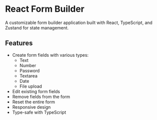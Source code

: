 # React Form Builder

A customizable form builder application built with React, TypeScript, and Zustand for state management.

## Features

- Create form fields with various types:
  - Text
  - Number
  - Password
  - Textarea
  - Date
  - File upload
- Edit existing form fields
- Remove fields from the form
- Reset the entire form
- Responsive design
- Type-safe with TypeScript